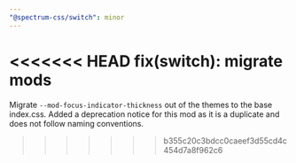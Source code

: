 ```yaml
---
"@spectrum-css/switch": minor
---
```


<<<<<<< HEAD
fix(switch): migrate mods
=======
Migrate `--mod-focus-indicator-thickness` out of the themes to the base index.css. Added a deprecation notice for this mod as it is a duplicate and does not follow naming conventions.

>>>>>>> b355c20c3bdcc0caeef3d55cd4c454d7a8f962c6
